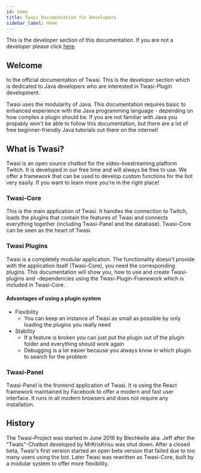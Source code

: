 ```yaml
---
id: home
title: Twasi Documentation for Developers
sidebar_label: Home
---
```


This is the developer section of this documentation. If you are not a developer please click [here](/docs/users/home).

## Welcome

to the official documentation of Twasi. This is the developer section which is dedicated to Java developers who are interested in Twasi-Plugin development.

Twasi uses the modularity of Java. This documentation requires basic to enhanced experience with the Java programming language - depending on how complex a plugin should be. If you are not familiar with Java you propably won't be able to follow this documentation, but there are a lot of free beginner-friendly Java tutorials out there on the internet!

## What is Twasi?

Twasi is an open source chatbot for the video-livestreaming platform Twitch. It is developed in our free time and will always be free to use. We offer a framework that can be used to develop custom functions for the bot very easily. If you want to learn more you're in the right place!

### Twasi-Core

This is the main application of Twasi. It handles the connection to Twitch, loads the plugins that contain the features of Twasi and connects everything together (including Twasi-Panel and the database). Twasi-Core can be seen as the heart of Twasi.

### Twasi Plugins

Twasi is a completely modular application. The functionality doesn't provide with the application itself (Twasi-Core), you need the corresponding plugins. This documentation will show you, how to use and create Twasi-plugins and -dependencies using the Twasi-Plugin-Framework which is included in Twasi-Core.

#### Advantages of using a plugin system

- Flexibility
    - You can keep an instance of Twasi as small as possible by only loading the plugins you really need
- Stability
    - If a feature is broken you can just put the plugin out of the plugin folder and everything should work again
    - Debugging is a lot easier because you always know in which plugin to search for the problem

### Twasi-Panel

Twasi-Panel is the frontend application of Twasi. It is using the React framework maintained by Facebook to offer a modern and fast user interface. It runs in all modern browsers and does not require any installation.

## History

The Twasi-Project was started in June 2016 by Blechkelle aka. Jeff after the "Twats"-Chatbot developed by MrKrisKrisu was shut down. After a closed beta, Twasi's first version started an open beta version that failed due to too many users using the bot. Later Twasi was rewritten as Twasi-Core, built by a modular system to offer more flexibility.
